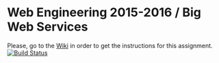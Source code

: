 # Web Engineering 2015-2016 / Big Web Services
Please, go to the [Wiki](https://github.com/UNIZAR-30246-WebEngineering/big-ws/wiki) in order to get the instructions for this assignment.
[![Build Status](https://travis-ci.org/guillepg/big-ws.svg)](https://travis-ci.org/guillepg/big-ws)